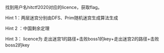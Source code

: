 找到用户名hitctf2020对应的licence，获取flag。

Hint 1：两层迷宫分别由DFS、Prim随机迷宫生成算法生成

Hint 2 ：中国剩余定理

Hint 3： licence为 走出迷宫1的路径+击败boss1的key+走出迷宫2的路径+击败boss2的key